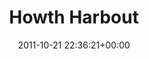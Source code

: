 ---
title:		"Howth Harbout"
type:		"photos"
mediatype:		"upload"
location:		"Howth, Ireland"
date:		"2011-10-21 22:36:21+00:00"
album:		"landscapes"
filename:		"howth-harbour.md"
series:		"howth"
cl_public_id:		"landscapes/howth-harbour"
cl_version:		1497004722
format:		"tiff"
bytes:		5287616
width:		2560
height:		1440
colours:
- "#2E211A"
- "#7C5742"
- "#DFC7BE"
- "#C3977B"
- "#241B11"
- "#7F5757"
- "#876E6F"
- "#0F0603"
- "#806541"
- "#CBCBDC"
- "#362C2C"
- "#CEB07D"
exposure_mode:		"Manual"
program:		"Manual"
aperture:		"11.0"
focal_length:		"14.0 mm"
iso:		"100"
shutter_speed:		"145"
metering:		"Spot"
flash:		"Off, Did not fire"
white_balance:		"Custom"
colour_temp:		"2450"
has_crop:		"false"
orientation:		"Horizontal (normal)"
camera_model:		"NIKON D7000"
lens_info:		"11-16mm f/2.8"
artist:		"Matt Finucane"
x_resolution:		"300"
y_resolution:		"300"
---